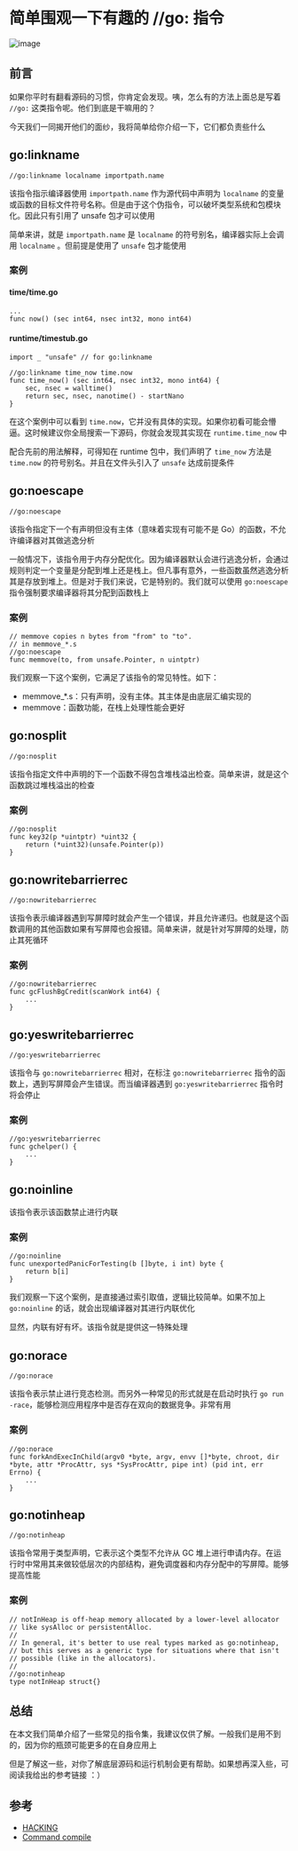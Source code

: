 # 简单围观一下有趣的 //go: 指令

![image](http://wx2.sinaimg.cn/large/006fVPCvly1g1m1bplu3mj30xc0m8myg.jpg)

## 前言

如果你平时有翻看源码的习惯，你肯定会发现。咦，怎么有的方法上面总是写着 `//go:`  这类指令呢。他们到底是干嘛用的？

今天我们一同揭开他们的面纱，我将简单给你介绍一下，它们都负责些什么

## go:linkname

```
//go:linkname localname importpath.name
```

该指令指示编译器使用 `importpath.name` 作为源代码中声明为 `localname` 的变量或函数的目标文件符号名称。但是由于这个伪指令，可以破坏类型系统和包模块化。因此只有引用了 unsafe 包才可以使用

简单来讲，就是 `importpath.name` 是 `localname` 的符号别名，编译器实际上会调用 `localname` 。但前提是使用了 `unsafe` 包才能使用

### 案例

#### time/time.go
```
...
func now() (sec int64, nsec int32, mono int64)
```

#### runtime/timestub.go
```
import _ "unsafe" // for go:linkname

//go:linkname time_now time.now
func time_now() (sec int64, nsec int32, mono int64) {
	sec, nsec = walltime()
	return sec, nsec, nanotime() - startNano
}
```

在这个案例中可以看到 `time.now`，它并没有具体的实现。如果你初看可能会懵逼。这时候建议你全局搜索一下源码，你就会发现其实现在 `runtime.time_now` 中

配合先前的用法解释，可得知在 runtime 包中，我们声明了 `time_now` 方法是 `time.now` 的符号别名。并且在文件头引入了 `unsafe` 达成前提条件

## go:noescape

```
//go:noescape
```

该指令指定下一个有声明但没有主体（意味着实现有可能不是 Go）的函数，不允许编译器对其做逃逸分析

一般情况下，该指令用于内存分配优化。因为编译器默认会进行逃逸分析，会通过规则判定一个变量是分配到堆上还是栈上。但凡事有意外，一些函数虽然逃逸分析其是存放到堆上。但是对于我们来说，它是特别的。我们就可以使用 `go:noescape` 指令强制要求编译器将其分配到函数栈上

### 案例

```
// memmove copies n bytes from "from" to "to".
// in memmove_*.s
//go:noescape
func memmove(to, from unsafe.Pointer, n uintptr)
```

我们观察一下这个案例，它满足了该指令的常见特性。如下：

- memmove_*.s：只有声明，没有主体。其主体是由底层汇编实现的
- memmove：函数功能，在栈上处理性能会更好

## go:nosplit

```
//go:nosplit
```

该指令指定文件中声明的下一个函数不得包含堆栈溢出检查。简单来讲，就是这个函数跳过堆栈溢出的检查


### 案例

```
//go:nosplit
func key32(p *uintptr) *uint32 {
	return (*uint32)(unsafe.Pointer(p))
}
```

## go:nowritebarrierrec

```
//go:nowritebarrierrec
```

该指令表示编译器遇到写屏障时就会产生一个错误，并且允许递归。也就是这个函数调用的其他函数如果有写屏障也会报错。简单来讲，就是针对写屏障的处理，防止其死循环

### 案例

```
//go:nowritebarrierrec
func gcFlushBgCredit(scanWork int64) {
    ...
}
```

## go:yeswritebarrierrec

```
//go:yeswritebarrierrec
```

该指令与 `go:nowritebarrierrec` 相对，在标注 `go:nowritebarrierrec` 指令的函数上，遇到写屏障会产生错误。而当编译器遇到 `go:yeswritebarrierrec` 指令时将会停止

### 案例

```
//go:yeswritebarrierrec
func gchelper() {
	...
}
```

## go:noinline

该指令表示该函数禁止进行内联

### 案例

```
//go:noinline
func unexportedPanicForTesting(b []byte, i int) byte {
	return b[i]
}
```

我们观察一下这个案例，是直接通过索引取值，逻辑比较简单。如果不加上 `go:noinline` 的话，就会出现编译器对其进行内联优化

显然，内联有好有坏。该指令就是提供这一特殊处理

## go:norace

```
//go:norace
```

该指令表示禁止进行竞态检测。而另外一种常见的形式就是在启动时执行 `go run -race`，能够检测应用程序中是否存在双向的数据竞争。非常有用

### 案例

```
//go:norace
func forkAndExecInChild(argv0 *byte, argv, envv []*byte, chroot, dir *byte, attr *ProcAttr, sys *SysProcAttr, pipe int) (pid int, err Errno) {
    ...
}
```

## go:notinheap

```
//go:notinheap
```

该指令常用于类型声明，它表示这个类型不允许从 GC 堆上进行申请内存。在运行时中常用其来做较低层次的内部结构，避免调度器和内存分配中的写屏障。能够提高性能

### 案例

```
// notInHeap is off-heap memory allocated by a lower-level allocator
// like sysAlloc or persistentAlloc.
//
// In general, it's better to use real types marked as go:notinheap,
// but this serves as a generic type for situations where that isn't
// possible (like in the allocators).
//
//go:notinheap
type notInHeap struct{}
```

## 总结

在本文我们简单介绍了一些常见的指令集，我建议仅供了解。一般我们是用不到的，因为你的瓶颈可能更多的在自身应用上

但是了解这一些，对你了解底层源码和运行机制会更有帮助。如果想再深入些，可阅读我给出的参考链接 ：）

## 参考

- [HACKING](https://github.com/golang/go/blob/master/src/runtime/HACKING.md)
- [Command compile](https://golang.org/cmd/compile/)
